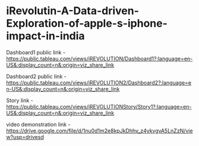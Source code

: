 # iRevolutin-A-Data-driven-Exploration-of-apple-s-iphone-impact-in-india


Dashboard1 public link - https://public.tableau.com/views/iREVOLUTION/Dashboard1?:language=en-US&:display_count=n&:origin=viz_share_link

Dashboard2 public link - https://public.tableau.com/views/iREVOLUTION2/Dashboard2?:language=en-US&:display_count=n&:origin=viz_share_link

Story link - https://public.tableau.com/views/iREVOLUTIONStory/Story1?:language=en-US&:display_count=n&:origin=viz_share_link

video demonstration link - https://drive.google.com/file/d/1nu0d1m2e8kpJkDhhv_z4ykvgvA5LnZzN/view?usp=drivesd
